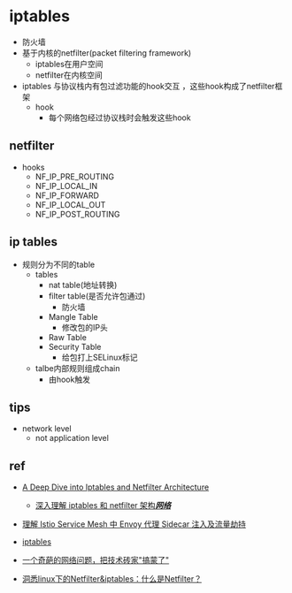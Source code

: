 # iptables

+ 防火墙
+ 基于内核的netfilter(packet filtering framework)
    + iptables在用户空间
    + netfilter在内核空间
+ iptables 与协议栈内有包过滤功能的hook交互 ，这些hook构成了netfilter框架
    + hook
        + 每个网络包经过协议栈时会触发这些hook

## netfilter
+ hooks
    + NF_IP_PRE_ROUTING
    + NF_IP_LOCAL_IN
    + NF_IP_FORWARD
    + NF_IP_LOCAL_OUT
    + NF_IP_POST_ROUTING
    
## ip tables
+ 规则分为不同的table
    + tables
        + nat table(地址转换)
        + filter table(是否允许包通过)
            + 防火墙
        + Mangle Table
            + 修改包的IP头
        + Raw Table
        + Security Table
            + 给包打上SELinux标记
    + talbe内部规则组成chain
        + 由hook触发

## tips
+ network level
    + not application level

## ref
+ [A Deep Dive into Iptables and Netfilter Architecture](https://www.digitalocean.com/community/tutorials/a-deep-dive-into-iptables-and-netfilter-architecture)
    + [深入理解 iptables 和 netfilter 架构***网络***](https://arthurchiao.art/blog/deep-dive-into-iptables-and-netfilter-arch-zh/)
+ [理解 Istio Service Mesh 中 Envoy 代理 Sidecar 注入及流量劫持](https://jimmysong.io/blog/envoy-sidecar-injection-in-istio-service-mesh-deep-dive/)
+ [iptables](https://wangchujiang.com/linux-command/c/iptables.html)

+ [一个奇葩的网络问题，把技术砖家"搞蒙了"](https://mp.weixin.qq.com/s?__biz=MzkyMTIzMTkzNA==&mid=2247506496&idx=1&sn=c629e22f0de944c0940ffb3a665b726f&chksm=c1842d11f6f3a407e2200d28da9033c23a411bdc64f85ddb756c0ff36d660eed38338e611d1f&scene=21#wechat_redirect)
+ [洞悉linux下的Netfilter&iptables：什么是Netfilter？](https://zhuanlan.zhihu.com/p/486823403)